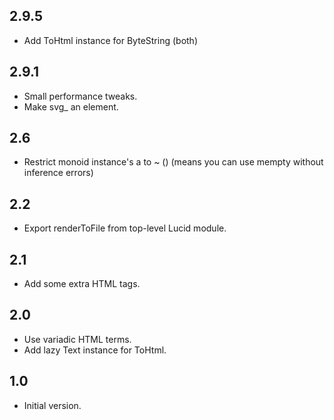 ## 2.9.5

* Add ToHtml instance for ByteString (both)

## 2.9.1

* Small performance tweaks.
* Make svg_ an element.

## 2.6

* Restrict monoid instance's a to ~ () (means you can use mempty
  without inference errors)

## 2.2

* Export renderToFile from top-level Lucid module.

## 2.1

* Add some extra HTML tags.

## 2.0

* Use variadic HTML terms.
* Add lazy Text instance for ToHtml.

## 1.0

* Initial version.
